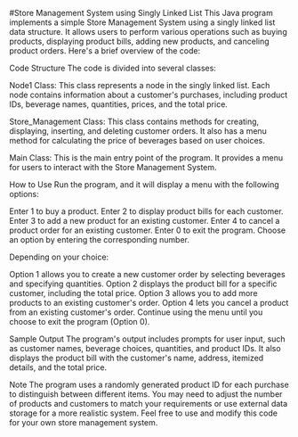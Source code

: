 #Store Management System using Singly Linked List
This Java program implements a simple Store Management System using a singly linked list data structure. It allows users to perform various operations such as buying products, displaying product bills, adding new products, and canceling product orders. Here's a brief overview of the code:

Code Structure
The code is divided into several classes:

Node1 Class: This class represents a node in the singly linked list. Each node contains information about a customer's purchases, including product IDs, beverage names, quantities, prices, and the total price.

Store_Management Class: This class contains methods for creating, displaying, inserting, and deleting customer orders. It also has a menu method for calculating the price of beverages based on user choices.

Main Class: This is the main entry point of the program. It provides a menu for users to interact with the Store Management System.

How to Use
Run the program, and it will display a menu with the following options:

Enter 1 to buy a product.
Enter 2 to display product bills for each customer.
Enter 3 to add a new product for an existing customer.
Enter 4 to cancel a product order for an existing customer.
Enter 0 to exit the program.
Choose an option by entering the corresponding number.

Depending on your choice:

Option 1 allows you to create a new customer order by selecting beverages and specifying quantities.
Option 2 displays the product bill for a specific customer, including the total price.
Option 3 allows you to add more products to an existing customer's order.
Option 4 lets you cancel a product from an existing customer's order.
Continue using the menu until you choose to exit the program (Option 0).

Sample Output
The program's output includes prompts for user input, such as customer names, beverage choices, quantities, and product IDs. It also displays the product bill with the customer's name, address, itemized details, and the total price.

Note
The program uses a randomly generated product ID for each purchase to distinguish between different items.
You may need to adjust the number of products and customers to match your requirements or use external data storage for a more realistic system.
Feel free to use and modify this code for your own store management system.
